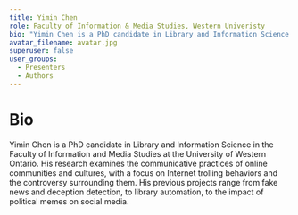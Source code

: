 ```yaml
---
title: Yimin Chen
role: Faculty of Information & Media Studies, Western Univeristy
bio: "Yimin Chen is a PhD candidate in Library and Information Science in the Faculty of Information and Media Studies at the University of Western Ontario. His research examines the communicative practices of online communities and cultures, with a focus on Internet trolling behaviors and the controversy surrounding them. His previous projects range from fake news and deception detection, to library automation, to the impact of political memes on social media."
avatar_filename: avatar.jpg
superuser: false
user_groups:
  - Presenters
  - Authors
---
```


# Bio
Yimin Chen is a PhD candidate in Library and Information Science in the Faculty of Information and Media Studies at the University of Western Ontario. His research examines the communicative practices of online communities and cultures, with a focus on Internet trolling behaviors and the controversy surrounding them. His previous projects range from fake news and deception detection, to library automation, to the impact of political memes on social media.
